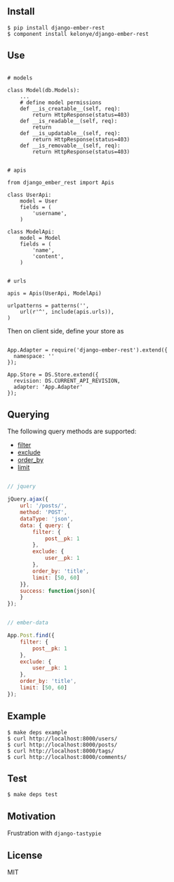 Install
---

    $ pip install django-ember-rest
    $ component install kelonye/django-ember-rest

Use
---

```

# models

class Model(db.Models):
    ...
    # define model permissions
    def __is_creatable__(self, req):
        return HttpResponse(status=403)
    def __is_readable__(self, req):
        return
    def __is_updatable__(self, req):
        return HttpResponse(status=403)
    def __is_removable__(self, req):
        return HttpResponse(status=403)


# apis

from django_ember_rest import Apis

class UserApi:
    model = User
    fields = (
        'username',
    )

class ModelApi:
    model = Model
    fields = (
        'name',
        'content',
    )


# urls

apis = Apis(UserApi, ModelApi)

urlpatterns = patterns('',
    url(r'^', include(apis.urls)),
)

```

Then on client side, define your store as

```

App.Adapter = require('django-ember-rest').extend({
  namespace: ''
});

App.Store = DS.Store.extend({
  revision: DS.CURRENT_API_REVISION,
  adapter: 'App.Adapter'
});

```

Querying
---

The following query methods are supported:

- [filter](https://docs.djangoproject.com/en/dev/ref/models/querysets/#filter)
- [exclude](https://docs.djangoproject.com/en/dev/ref/models/querysets/#exclude)
- [order_by](https://docs.djangoproject.com/en/dev/ref/models/querysets/#order-by)
- [limit](https://docs.djangoproject.com/en/dev/topics/db/queries/#limiting-querysets)

```javascript

// jquery

jQuery.ajax({
    url: '/posts/',
    method: 'POST',
    dataType: 'json',
    data: { query: {
        filter: {
            post__pk: 1
        },
        exclude: {
            user__pk: 1
        },
        order_by: 'title',
        limit: [50, 60]
    }},
    success: function(json){
    }
});


// ember-data

App.Post.find({
    filter: {
        post__pk: 1
    },
    exclude: {
        user__pk: 1
    },
    order_by: 'title',
    limit: [50, 60]
});

```

Example
---
  
    $ make deps example
    $ curl http://localhost:8000/users/
    $ curl http://localhost:8000/posts/
    $ curl http://localhost:8000/tags/
    $ curl http://localhost:8000/comments/


Test
---

    $ make deps test


Motivation
---

Frustration with `django-tastypie`

License
---

MIT
